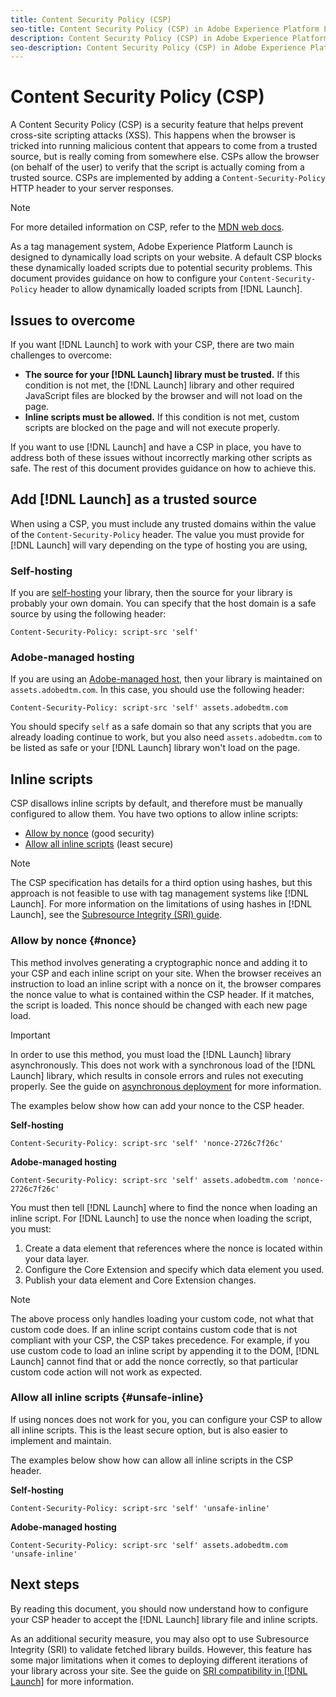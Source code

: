 ```yaml
---
title: Content Security Policy (CSP)
seo-title: Content Security Policy (CSP) in Adobe Experience Platform Launch
description: Content Security Policy (CSP) in Adobe Experience Platform Launch
seo-description: Content Security Policy (CSP) in Adobe Experience Platform Launch
---
```


# Content Security Policy (CSP)

A Content Security Policy (CSP) is a security feature that helps prevent cross-site scripting attacks (XSS). This happens when the browser is tricked into running malicious content that appears to come from a trusted source, but is really coming from somewhere else. CSPs allow the browser (on behalf of the user) to verify that the script is actually coming from a trusted source. CSPs are implemented by adding a `Content-Security-Policy` HTTP header to your server responses.

>[!NOTE]
>
> For more detailed information on CSP, refer to the [MDN web docs](https://developer.mozilla.org/en-US/docs/Web/HTTP/CSP).

As a tag management system, Adobe Experience Platform Launch is designed to dynamically load scripts on your website. A default CSP blocks these dynamically loaded scripts due to potential security problems. This document provides guidance on how to configure your `Content-Security-Policy` header to allow dynamically loaded scripts from [!DNL Launch].

## Issues to overcome

If you want [!DNL Launch] to work with your CSP, there are two main challenges to overcome:

- **The source for your [!DNL Launch] library must be trusted.** If this condition is not met, the [!DNL Launch] library and other required JavaScript files are blocked by the browser and will not load on the page.
- **Inline scripts must be allowed.** If this condition is not met, custom scripts are blocked on the page and will not execute properly.

If you want to use [!DNL Launch] and have a CSP in place, you have to address both of these issues without incorrectly marking other scripts as safe. The rest of this document provides guidance on how to achieve this.

## Add [!DNL Launch] as a trusted source

When using a CSP, you must include any trusted domains within the value of the `Content-Security-Policy` header. The value you must provide for [!DNL Launch] will vary depending on the type of hosting you are using, 

### Self-hosting

If you are [self-hosting](../publishing/hosts/self-hosting-libraries.md) your library, then the source for your library is probably your own domain. You can specify that the host domain is a safe source by using the following header:

`Content-Security-Policy: script-src 'self'`

### Adobe-managed hosting

If you are using an [Adobe-managed host](../publishing/hosts/managed-by-adobe-host.md), then your library is maintained on `assets.adobedtm.com`. In this case, you should use the following header:

`Content-Security-Policy: script-src 'self' assets.adobedtm.com`

You should specify `self` as a safe domain so that any scripts that you are already loading continue to work, but you also need `assets.adobedtm.com` to be listed as safe or your [!DNL Launch] library won't load on the page.

## Inline scripts

CSP disallows inline scripts by default, and therefore must be manually configured to allow them. You have two options to allow inline scripts:

- [Allow by nonce](#nonce) (good security)
- [Allow all inline scripts](#unsafe-inline) (least secure)

>[!NOTE]
>
>The CSP specification has details for a third option using hashes, but this approach is not feasible to use with tag management systems like [!DNL Launch]. For more information on the limitations of using hashes in [!DNL Launch], see the [Subresource Integrity (SRI) guide](./sri.md).

### Allow by nonce {#nonce}

This method involves generating a cryptographic nonce and adding it to your CSP and each inline script on your site. When the browser receives an instruction to load an inline script with a nonce on it, the browser compares the nonce value to what is contained within the CSP header. If it matches, the script is loaded. This nonce should be changed with each new page load.

>[!IMPORTANT]
>
>In order to use this method, you must load the [!DNL Launch] library asynchronously. This does not work with a synchronous load of the [!DNL Launch] library, which results in console errors and rules not executing properly. See the guide on [asynchronous deployment](./asynchronous-deployment.md) for more information.

The examples below show how can add your nonce to the CSP header.

**Self-hosting**

`Content-Security-Policy: script-src 'self' 'nonce-2726c7f26c'`

**Adobe-managed hosting**

`Content-Security-Policy: script-src 'self' assets.adobedtm.com 'nonce-2726c7f26c'`

You must then tell [!DNL Launch] where to find the nonce when loading an inline script. For [!DNL Launch] to use the nonce when loading the script, you must:

1. Create a data element that references where the nonce is located within your data layer.
2. Configure the Core Extension and specify which data element you used.
3. Publish your data element and Core Extension changes.

>[!NOTE]
>
>The above process only handles loading your custom code, not what that custom code does. If an inline script contains custom code that is not compliant with your CSP, the CSP takes precedence. For example, if you use custom code to load an inline script by appending it to the DOM, [!DNL Launch] cannot find that or add the nonce correctly, so that particular custom code action will not work as expected.

### Allow all inline scripts {#unsafe-inline}

If using nonces does not work for you, you can configure your CSP to allow all inline scripts. This is the least secure option, but is also easier to implement and maintain.

The examples below show how can allow all inline scripts in the CSP header.

**Self-hosting**

`Content-Security-Policy: script-src 'self' 'unsafe-inline'`

**Adobe-managed hosting**

`Content-Security-Policy: script-src 'self' assets.adobedtm.com 'unsafe-inline'`

## Next steps

By reading this document, you should now understand how to configure your CSP header to accept the [!DNL Launch] library file and inline scripts.

As an additional security measure, you may also opt to use Subresource Integrity (SRI) to validate fetched library builds. However, this feature has some major limitations when it comes to deploying different iterations of your library across your site. See the guide on [SRI compatibility in [!DNL Launch]](./sri.md) for more information.